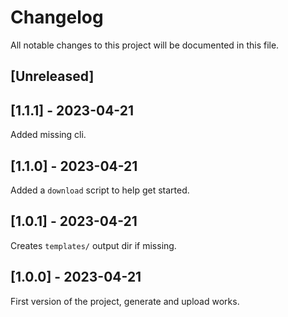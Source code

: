# Changelog

All notable changes to this project will be documented in this file.

## [Unreleased]

## [1.1.1] - 2023-04-21

Added missing cli.

## [1.1.0] - 2023-04-21

Added a `download` script to help get started.

## [1.0.1] - 2023-04-21

Creates `templates/` output dir if missing.

## [1.0.0] - 2023-04-21

First version of the project, generate and upload works.